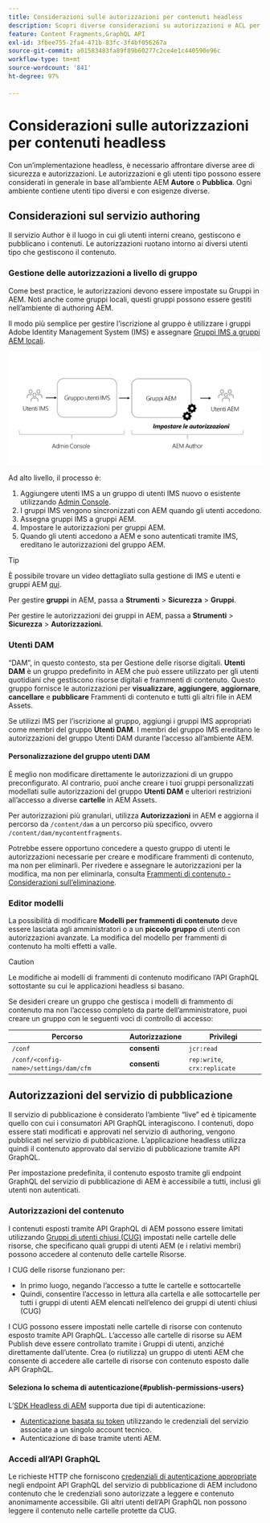 ```yaml
---
title: Considerazioni sulle autorizzazioni per contenuti headless
description: Scopri diverse considerazioni su autorizzazioni e ACL per un’implementazione headless con Adobe Experience Manager. Comprendi i diversi utenti tipo e i potenziali livelli di autorizzazione necessari sia per gli ambienti Author che per quelli Publish.
feature: Content Fragments,GraphQL API
exl-id: 3fbee755-2fa4-471b-83fc-3f4bf056267a
source-git-commit: a01583483fa89f89b60277c2ce4e1c440590e96c
workflow-type: tm+mt
source-wordcount: '841'
ht-degree: 97%

---
```


# Considerazioni sulle autorizzazioni per contenuti headless

Con un’implementazione headless, è necessario affrontare diverse aree di sicurezza e autorizzazioni. Le autorizzazioni e gli utenti tipo possono essere considerati in generale in base all’ambiente AEM **Autore** o **Pubblica**. Ogni ambiente contiene utenti tipo diversi e con esigenze diverse.

## Considerazioni sul servizio authoring

Il servizio Author è il luogo in cui gli utenti interni creano, gestiscono e pubblicano i contenuti. Le autorizzazioni ruotano intorno ai diversi utenti tipo che gestiscono il contenuto.

### Gestione delle autorizzazioni a livello di gruppo

Come best practice, le autorizzazioni devono essere impostate su Gruppi in AEM. Noti anche come gruppi locali, questi gruppi possono essere gestiti nell’ambiente di authoring AEM.

Il modo più semplice per gestire l’iscrizione al gruppo è utilizzare i gruppi Adobe Identity Management System (IMS) e assegnare [Gruppi IMS a gruppi AEM locali](https://experienceleague.adobe.com/docs/experience-manager-cloud-service/content/security/ims-support.html?lang=it#managing-permissions-in-aem).

![Flusso delle autorizzazioni di Admin Console](assets/admin-console-aem-group-permissions.png)

Ad alto livello, il processo è:

1. Aggiungere utenti IMS a un gruppo di utenti IMS nuovo o esistente utilizzando [Admin Console](https://adminconsole.adobe.com/).
1. I gruppi IMS vengono sincronizzati con AEM quando gli utenti accedono.
1. Assegna gruppi IMS a gruppi AEM.
1. Impostare le autorizzazioni per gruppi AEM.
1. Quando gli utenti accedono a AEM e sono autenticati tramite IMS, ereditano le autorizzazioni del gruppo AEM.

>[!TIP]
>
> È possibile trovare un video dettagliato sulla gestione di IMS e utenti e gruppi AEM [qui](https://experienceleague.adobe.com/docs/experience-manager-learn/cloud-service/accessing/overview.html?lang=it).

Per gestire **gruppi** in AEM, passa a **Strumenti** > **Sicurezza** > **Gruppi**.

Per gestire le autorizzazioni dei gruppi in AEM, passa a **Strumenti** > **Sicurezza** > **Autorizzazioni**.

### Utenti DAM

“DAM”, in questo contesto, sta per Gestione delle risorse digitali. **Utenti DAM** è un gruppo predefinito in AEM che può essere utilizzato per gli utenti quotidiani che gestiscono risorse digitali e frammenti di contenuto. Questo gruppo fornisce le autorizzazioni per **visualizzare**, **aggiungere**, **aggiornare**, **cancellare** e **pubblicare** Frammenti di contenuto e tutti gli altri file in AEM Assets.

Se utilizzi IMS per l’iscrizione al gruppo, aggiungi i gruppi IMS appropriati come membri del gruppo **Utenti DAM**. I membri del gruppo IMS ereditano le autorizzazioni del gruppo Utenti DAM durante l’accesso all’ambiente AEM.

#### Personalizzazione del gruppo utenti DAM

È meglio non modificare direttamente le autorizzazioni di un gruppo preconfigurato. Al contrario, puoi anche creare i tuoi gruppi personalizzati modellati sulle autorizzazioni del gruppo **Utenti DAM** e ulteriori restrizioni all’accesso a diverse **cartelle** in AEM Assets.

Per autorizzazioni più granulari, utilizza **Autorizzazioni** in AEM e aggiorna il percorso da `/content/dam` a un percorso più specifico, ovvero `/content/dam/mycontentfragments`.

Potrebbe essere opportuno concedere a questo gruppo di utenti le autorizzazioni necessarie per creare e modificare frammenti di contenuto, ma non per eliminarli. Per rivedere e assegnare le autorizzazioni per la modifica, ma non per eliminarla, consulta [Frammenti di contenuto - Considerazioni sull’eliminazione](/help/sites-cloud/administering/content-fragments/content-fragments-delete.md).

### Editor modelli

La possibilità di modificare **Modelli per frammenti di contenuto** deve essere lasciata agli amministratori o a un **piccolo gruppo** di utenti con autorizzazioni avanzate. La modifica del modello per frammenti di contenuto ha molti effetti a valle.

>[!CAUTION]
>
>Le modifiche ai modelli di frammenti di contenuto modificano l’API GraphQL sottostante su cui le applicazioni headless si basano.

Se desideri creare un gruppo che gestisca i modelli di frammento di contenuto ma non l’accesso completo da parte dell’amministratore, puoi creare un gruppo con le seguenti voci di controllo di accesso:

| Percorso | Autorizzazione | Privilegi |
|-----| -------------| ---------|
| `/conf` | **consenti** | `jcr:read` |
| `/conf/<config-name>/settings/dam/cfm` | **consenti** | `rep:write`, `crx:replicate` |

## Autorizzazioni del servizio di pubblicazione

Il servizio di pubblicazione è considerato l’ambiente “live” ed è tipicamente quello con cui i consumatori API GraphQL interagiscono. I contenuti, dopo essere stati modificati e approvati nel servizio di authoring, vengono pubblicati nel servizio di pubblicazione. L’applicazione headless utilizza quindi il contenuto approvato dal servizio di pubblicazione tramite API GraphQL.

Per impostazione predefinita, il contenuto esposto tramite gli endpoint GraphQL del servizio di pubblicazione di AEM è accessibile a tutti, inclusi gli utenti non autenticati.

### Autorizzazioni del contenuto

I contenuti esposti tramite API GraphQL di AEM possono essere limitati utilizzando [Gruppi di utenti chiusi (CUG)](https://experienceleague.adobe.com/docs/experience-manager-learn/assets/advanced/closed-user-groups.html?lang=it) impostati nelle cartelle delle risorse, che specificano quali gruppi di utenti AEM (e i relativi membri) possono accedere al contenuto delle cartelle Risorse.

I CUG delle risorse funzionano per:

* In primo luogo, negando l’accesso a tutte le cartelle e sottocartelle
* Quindi, consentire l’accesso in lettura alla cartella e alle sottocartelle per tutti i gruppi di utenti AEM elencati nell’elenco dei gruppi di utenti chiusi (CUG)

I CUG possono essere impostati nelle cartelle di risorse con contenuto esposto tramite API GraphQL. L’accesso alle cartelle di risorse su AEM Publish deve essere controllato tramite i Gruppi di utenti, anziché direttamente dall’utente. Crea (o riutilizza) un gruppo di utenti AEM che consente di accedere alle cartelle di risorse con contenuto esposto dalle API GraphQL.

#### Seleziona lo schema di autenticazione{#publish-permissions-users}

L’[SDK Headless di AEM](https://github.com/adobe/aem-headless-client-js#create-aemheadless-client) supporta due tipi di autenticazione:

* [Autenticazione basata su token](/help/implementing/developing/introduction/generating-access-tokens-for-server-side-apis.md) utilizzando le credenziali del servizio associate a un singolo account tecnico.
* Autenticazione di base tramite utenti AEM.

### Accedi all’API GraphQL

Le richieste HTTP che forniscono [credenziali di autenticazione appropriate](https://github.com/adobe/aem-headless-client-js#create-aemheadless-client) negli endpoint API GraphQL del servizio di pubblicazione di AEM includono contenuto che le credenziali sono autorizzate a leggere e contenuto anonimamente accessibile. Gli altri utenti dell’API GraphQL non possono leggere il contenuto nelle cartelle protette da CUG.
